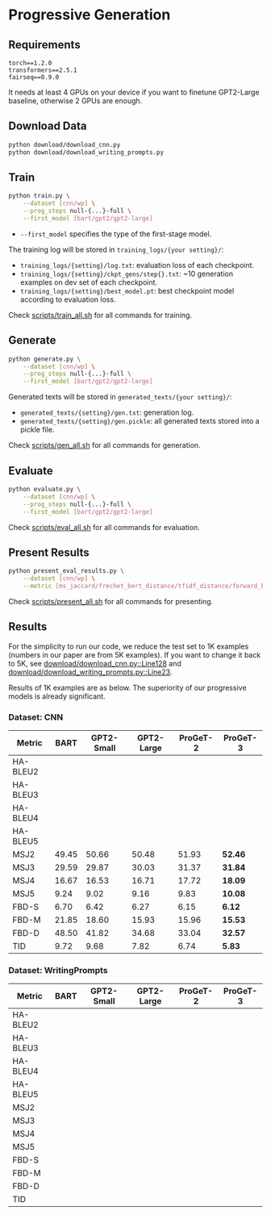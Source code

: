 # Progressive Generation

## Requirements
```
torch==1.2.0
transformers==2.5.1
fairseq==0.9.0
```
It needs at least 4 GPUs on your device if you want to finetune GPT2-Large baseline, otherwise 2 GPUs are enough.  

## Download Data
```bash
python download/download_cnn.py
python download/download_writing_prompts.py
```

## Train
```bash
python train.py \
    --dataset [cnn/wp] \
    --prog_steps null-{...}-full \
    --first_model [bart/gpt2/gpt2-large]
```
* ```--first_model``` specifies the type of the first-stage model.

The training log will be stored in ```training_logs/{your setting}/```:
* ```training_logs/{setting}/log.txt```: evaluation loss of each checkpoint.
* ```training_logs/{setting}/ckpt_gens/step{}.txt```: ~10 generation examples on dev set of each checkpoint.
* ```training_logs/{setting}/best_model.pt```: best checkpoint model according to evaluation loss.

Check [scripts/train_all.sh](scripts/train_all.sh) for all commands for training.

## Generate
```bash
python generate.py \
    --dataset [cnn/wp] \
    --prog_steps null-{...}-full \
    --first_model [bart/gpt2/gpt2-large]
```
Generated texts will be stored in ```generated_texts/{your setting}/```:
* ```generated_texts/{setting}/gen.txt```: generation log.
* ```generated_texts/{setting}/gen.pickle```: all generated texts stored into a pickle file.

Check [scripts/gen_all.sh](scripts/gen_all.sh) for all commands for generation.

## Evaluate
```bash
python evaluate.py \
    --dataset [cnn/wp] \
    --prog_steps null-{...}-full \
    --first_model [bart/gpt2/gpt2-large]
```

Check [scripts/eval_all.sh](scripts/eval_all.sh) for all commands for evaluation.

## Present Results
```bash
python present_eval_results.py \
    --dataset [cnn/wp] \
    --metric [ms_jaccard/frechet_bert_distance/tfidf_distance/forward_backward_bleu]
```

Check [scripts/present_all.sh](scripts/present_all.sh) for all commands for presenting.

## Results
For the simplicity to run our code, we reduce the test set to 
1K examples (numbers in our paper are from 5K examples). 
If you want to change it back to 5K, see [download/download_cnn.py::Line128](download/download_cnn.py) 
and [download/download_writing_prompts.py::Line23](download/download_writing_prompts.py).

Results of 1K examples are as below. 
The superiority of our progressive models is already significant.

### Dataset: CNN
| Metric   | BART  | GPT2-Small | GPT2-Large | ProGeT-2 | ProGeT-3 |
|----------|-------|------------|------------|----------|----------|
| HA-BLEU2 |       |            |            |          |          |
| HA-BLEU3 |       |            |            |          |          |
| HA-BLEU4 |       |            |            |          |          |
| HA-BLEU5 |       |            |            |          |          |
| MSJ2     | 49.45 | 50.66      | 50.48      | 51.93    | **52.46**    |
| MSJ3     | 29.59 | 29.87      | 30.03      | 31.37    | **31.84**    |
| MSJ4     | 16.67 | 16.53      | 16.71      | 17.72    | **18.09**    |
| MSJ5     | 9.24  | 9.02       | 9.16       | 9.83     | **10.08**    |
| FBD-S    | 6.70  | 6.42       | 6.27       | 6.15     | **6.12**     |
| FBD-M    | 21.85 | 18.60      | 15.93      | 15.96    | **15.53**    |
| FBD-D    | 48.50 | 41.82      | 34.68      | 33.04    | **32.57**    |
| TID      | 9.72  | 9.68       | 7.82       | 6.74     | **5.83**     |

### Dataset: WritingPrompts
| Metric   | BART | GPT2-Small | GPT2-Large | ProGeT-2 | ProGeT-3 |
|----------|------|------------|------------|----------|----------|
| HA-BLEU2 |      |            |            |          |          |
| HA-BLEU3 |      |            |            |          |          |
| HA-BLEU4 |      |            |            |          |          |
| HA-BLEU5 |      |            |            |          |          |
| MSJ2     |      |            |            |          |          |
| MSJ3     |      |            |            |          |          |
| MSJ4     |      |            |            |          |          |
| MSJ5     |      |            |            |          |          |
| FBD-S    |      |            |            |          |          |
| FBD-M    |      |            |            |          |          |
| FBD-D    |      |            |            |          |          |
| TID      |      |            |            |          |          |